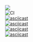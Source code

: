 <a href="https://codeclimate.com/github/dimong5/frontend-project-lvl1/maintainability"><img src="https://api.codeclimate.com/v1/badges/764945c4b88258bedc67/maintainability" /></a><br>
![CI](https://github.com/dimong5/frontend-project-lvl1/workflows/CI/badge.svg) <br>
[![asciicast](https://asciinema.org/a/gOdXrgE4lhhBiUAOtpFgOqjt7.svg)](https://asciinema.org/a/gOdXrgE4lhhBiUAOtpFgOqjt7) <br>
[![asciicast](https://asciinema.org/a/zNfeHi0NIgWbXban830szQvnE.svg)](https://asciinema.org/a/zNfeHi0NIgWbXban830szQvnE) <br>
[![asciicast](https://asciinema.org/a/qqlVSlEMUxt8Po1eww6A5dit1.svg)](https://asciinema.org/a/qqlVSlEMUxt8Po1eww6A5dit1) <br>
[![asciicast](https://asciinema.org/a/c7swrIGAwYx26S016u5Ka1cT3.svg)](https://asciinema.org/a/c7swrIGAwYx26S016u5Ka1cT3) <br>
